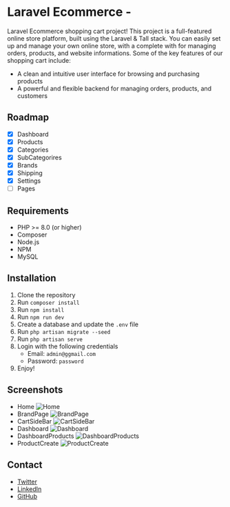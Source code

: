 # Laravel Ecommerce - 

Laravel Ecommerce shopping cart project! This project is a full-featured online store platform, built using the Laravel & Tall stack. You can easily set up and manage your own online store, with a complete with for managing orders, products, and website informations. Some of the key features of our shopping cart include:

- A clean and intuitive user interface for browsing and purchasing products
- A powerful and flexible backend for managing orders, products, and customers
    
## Roadmap

- [x] Dashboard
- [x] Products
- [x] Categories
- [x] SubCategorires
- [x] Brands
- [x] Shipping
- [x] Settings
- [ ] Pages 

## Requirements

-   PHP >= 8.0 (or higher)
-   Composer
-   Node.js
-   NPM
-   MySQL

## Installation

1.  Clone the repository
2.  Run `composer install`
3.  Run `npm install`
4.  Run `npm run dev`
5.  Create a database and update the `.env` file
6.  Run `php artisan migrate --seed`
7.  Run `php artisan serve`
8.  Login with the following credentials
    -   Email: `admin@ggmail.com`
    -   Password: `password`
9.  Enjoy!

## Screenshots

- Home
![Home](screens/home.png)
- BrandPage
![BrandPage](screens/brands-page.png)
- CartSideBar
![CartSideBar](screens/cart-sidebar.png)
- Dashboard
![Dashboard](screens/dashboard.png)
- DashboardProducts
![DashboardProducts](screens/dashboard-products.png)
- ProductCreate
![ProductCreate](screens/dashboard-product-create.png)


## Contact

-   [Twitter](https://twitter.com/zakarialabib)
-   [LinkedIn](https://www.linkedin.com/in/zakaria-labib/)
-   [GitHub](https://www.github.com/zakarialabib/)
